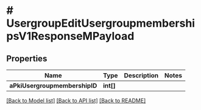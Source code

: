 # # UsergroupEditUsergroupmembershipsV1ResponseMPayload

## Properties

Name | Type | Description | Notes
------------ | ------------- | ------------- | -------------
**aPkiUsergroupmembershipID** | **int[]** |  |

[[Back to Model list]](../../README.md#models) [[Back to API list]](../../README.md#endpoints) [[Back to README]](../../README.md)
